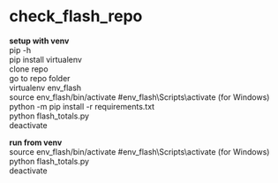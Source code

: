 # check_flash_repo


**setup with venv**  
pip -h  
pip install virtualenv  
clone repo  
go to repo folder  
virtualenv env_flash  
source env_flash/bin/activate #env_flash\Scripts\activate (for Windows)
python -m pip install -r requirements.txt  
python flash_totals.py  
deactivate  


**run from venv**  
source env_flash/bin/activate  #env_flash\Scripts\activate (for Windows)
python flash_totals.py  
deactivate  

 
